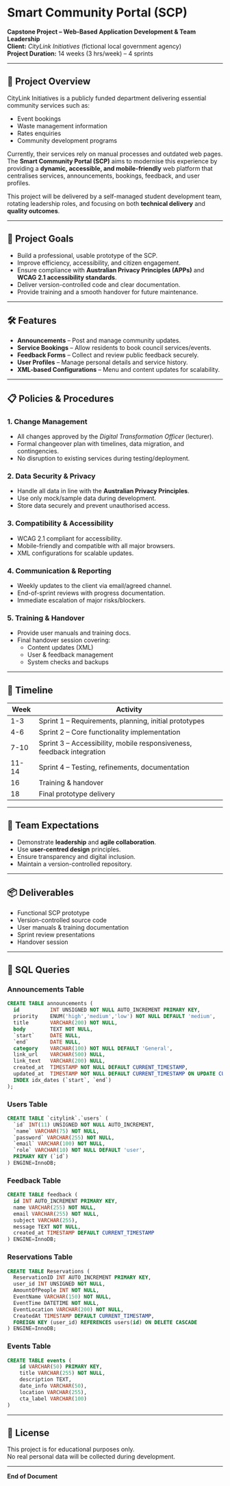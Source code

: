 # Smart Community Portal (SCP)

**Capstone Project – Web-Based Application Development & Team Leadership**  
**Client:** *CityLink Initiatives* (fictional local government agency)  
**Project Duration:** 14 weeks (3 hrs/week) – 4 sprints

---

## 📖 Project Overview

CityLink Initiatives is a publicly funded department delivering essential community services such as:

- Event bookings
- Waste management information
- Rates enquiries
- Community development programs

Currently, their services rely on manual processes and outdated web pages.  
The **Smart Community Portal (SCP)** aims to modernise this experience by providing a **dynamic, accessible, and mobile-friendly** web platform that centralises services, announcements, bookings, feedback, and user profiles.

This project will be delivered by a self-managed student development team, rotating leadership roles, and focusing on both **technical delivery** and **quality outcomes**.

---

## 🎯 Project Goals

- Build a professional, usable prototype of the SCP.
- Improve efficiency, accessibility, and citizen engagement.
- Ensure compliance with **Australian Privacy Principles (APPs)** and **WCAG 2.1 accessibility standards**.
- Deliver version-controlled code and clear documentation.
- Provide training and a smooth handover for future maintenance.

---

## 🛠 Features

- **Announcements** – Post and manage community updates.
- **Service Bookings** – Allow residents to book council services/events.
- **Feedback Forms** – Collect and review public feedback securely.
- **User Profiles** – Manage personal details and service history.
- **XML-based Configurations** – Menu and content updates for scalability.

---

## 📋 Policies & Procedures

### 1. Change Management
- All changes approved by the *Digital Transformation Officer* (lecturer).
- Formal changeover plan with timelines, data migration, and contingencies.
- No disruption to existing services during testing/deployment.

### 2. Data Security & Privacy
- Handle all data in line with the **Australian Privacy Principles**.
- Use only mock/sample data during development.
- Store data securely and prevent unauthorised access.

### 3. Compatibility & Accessibility
- WCAG 2.1 compliant for accessibility.
- Mobile-friendly and compatible with all major browsers.
- XML configurations for scalable updates.

### 4. Communication & Reporting
- Weekly updates to the client via email/agreed channel.
- End-of-sprint reviews with progress documentation.
- Immediate escalation of major risks/blockers.

### 5. Training & Handover
- Provide user manuals and training docs.
- Final handover session covering:
  - Content updates (XML)
  - User & feedback management
  - System checks and backups

---

## 📅 Timeline

| Week | Activity |
|------|----------|
| 1-3  | Sprint 1 – Requirements, planning, initial prototypes |
| 4-6  | Sprint 2 – Core functionality implementation |
| 7-10 | Sprint 3 – Accessibility, mobile responsiveness, feedback integration |
| 11-14| Sprint 4 – Testing, refinements, documentation |
| 16   | Training & handover |
| 18   | Final prototype delivery |

---

## 👥 Team Expectations

- Demonstrate **leadership** and **agile collaboration**.
- Use **user-centred design** principles.
- Ensure transparency and digital inclusion.
- Maintain a version-controlled repository.

---

## 📦 Deliverables

- Functional SCP prototype
- Version-controlled source code
- User manuals & training documentation
- Sprint review presentations
- Handover session

---

## 💾 SQL Queries

### Announcements Table
```sql
CREATE TABLE announcements (
  id          INT UNSIGNED NOT NULL AUTO_INCREMENT PRIMARY KEY,
  priority    ENUM('high','medium','low') NOT NULL DEFAULT 'medium',
  title       VARCHAR(200) NOT NULL,
  body        TEXT NOT NULL,
  `start`     DATE NULL,
  `end`       DATE NULL,
  category    VARCHAR(100) NOT NULL DEFAULT 'General',
  link_url    VARCHAR(500) NULL,
  link_text   VARCHAR(200) NULL,
  created_at  TIMESTAMP NOT NULL DEFAULT CURRENT_TIMESTAMP,
  updated_at  TIMESTAMP NOT NULL DEFAULT CURRENT_TIMESTAMP ON UPDATE CURRENT_TIMESTAMP,
  INDEX idx_dates (`start`, `end`)
);
```

### Users Table
```sql
CREATE TABLE `citylink`.`users` (
  `id` INT(11) UNSIGNED NOT NULL AUTO_INCREMENT,
  `name` VARCHAR(75) NOT NULL,
  `password` VARCHAR(255) NOT NULL,
  `email` VARCHAR(100) NOT NULL,
  `role` VARCHAR(10) NOT NULL DEFAULT 'user',
  PRIMARY KEY (`id`)
) ENGINE=InnoDB;
```

### Feedback Table
```sql
CREATE TABLE feedback (
  id INT AUTO_INCREMENT PRIMARY KEY,
  name VARCHAR(255) NOT NULL,
  email VARCHAR(255) NOT NULL,
  subject VARCHAR(255),
  message TEXT NOT NULL,
  created_at TIMESTAMP DEFAULT CURRENT_TIMESTAMP
) ENGINE=InnoDB;
```

### Reservations Table
```sql
CREATE TABLE Reservations (
  ReservationID INT AUTO_INCREMENT PRIMARY KEY,
  user_id INT UNSIGNED NOT NULL,
  AmountOfPeople INT NOT NULL,
  EventName VARCHAR(150) NOT NULL,
  EventTime DATETIME NOT NULL,
  EventLocation VARCHAR(200) NOT NULL,
  CreatedAt TIMESTAMP DEFAULT CURRENT_TIMESTAMP,
  FOREIGN KEY (user_id) REFERENCES users(id) ON DELETE CASCADE
) ENGINE=InnoDB;
```

### Events Table
```sql
CREATE TABLE events (
    id VARCHAR(50) PRIMARY KEY,
    title VARCHAR(255) NOT NULL,
    description TEXT,
    date_info VARCHAR(50),
    location VARCHAR(255),
    cta_label VARCHAR(100)
)
```
---

## 📜 License

This project is for educational purposes only.  
No real personal data will be collected during development.


---

**End of Document**
